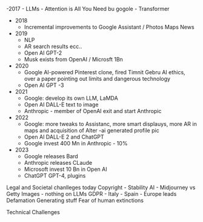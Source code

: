 -2017
    - LLMs
        - Attention is All You Need bu gogole - Transformer
- 2018
    - Incremental improvements to Google Assistant / Photos Maps News
- 2019
    - NLP
    - AR search results ecc..
    - Open AI GPT-2
    - Musk exists from OpenAI / Microsft 1Bn
- 2020
    - Google AI-powered Pinterest clone, fired Timnit Gebru AI ethics, over a paper pointing out limits and dangerous technology
    - Open AI GPT -3
- 2021
    - Google: develop its own LLM, LaMDA
    - Open AI DALL-E text to image
    - Anthropic - member of OpenAI exit and start Anthropic
- 2022
    - Google: more tweaks to Assistanc, more smart displauys, more AR in maps and acquisition of Alter -ai generated profile pic
    - Open AI DALL-E 2 and ChatGPT
    - Google invest 400 Mn in Anthropic - 10%
- 2023
    - Google releases Bard
    - Anthropic releases CLaude
    - Microsoft invest 10 Bn in Open AI
    - ChatGPT GPT-4, plugins

Legal and Societal chanlleges today
Copyright
    - Stability AI - Midjourney vs Getty Images
    - nothing on LLMs
GDPR
    - Italy
    - Spain
    - Europe leads
Defamation
Generating stuff 
Fear of human extinctions

Technical Challenges
